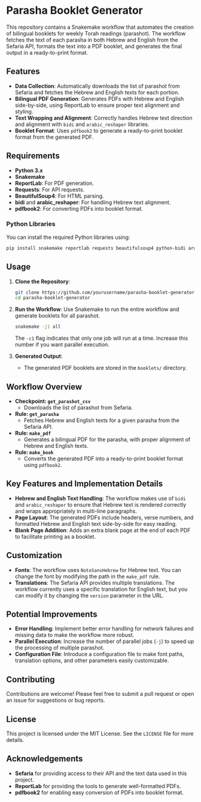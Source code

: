 # Parasha Booklet Generator

This repository contains a Snakemake workflow that automates the creation of bilingual booklets for weekly Torah readings (parashot). The workflow fetches the text of each parasha in both Hebrew and English from the Sefaria API, formats the text into a PDF booklet, and generates the final output in a ready-to-print format.

## Features

- **Data Collection**: Automatically downloads the list of parashot from Sefaria and fetches the Hebrew and English texts for each portion.
- **Bilingual PDF Generation**: Generates PDFs with Hebrew and English side-by-side, using ReportLab to ensure proper text alignment and styling.
- **Text Wrapping and Alignment**: Correctly handles Hebrew text direction and alignment with `bidi` and `arabic_reshaper` libraries.
- **Booklet Format**: Uses `pdfbook2` to generate a ready-to-print booklet format from the generated PDF.

## Requirements

- **Python 3.x**
- **Snakemake**
- **ReportLab**: For PDF generation.
- **Requests**: For API requests.
- **BeautifulSoup4**: For HTML parsing.
- **bidi** and **arabic_reshaper**: For handling Hebrew text alignment.
- **pdfbook2**: For converting PDFs into booklet format.

### Python Libraries

You can install the required Python libraries using:

```sh
pip install snakemake reportlab requests beautifulsoup4 python-bidi arabic-reshaper
```

## Usage

1. **Clone the Repository**:

   ```sh
   git clone https://github.com/yourusername/parasha-booklet-generator.git
   cd parasha-booklet-generator
   ```
2. **Run the Workflow**:
   Use Snakemake to run the entire workflow and generate booklets for all parashot.

   ```sh
   snakemake -j1 all
   ```

   The `-c1` flag indicates that only one job will run at a time. Increase this number if you want parallel execution.
3. **Generated Output**:

   - The generated PDF booklets are stored in the `booklets/` directory.

## Workflow Overview

- **Checkpoint: `get_parashot_csv`**
  - Downloads the list of parashot from Sefaria.
- **Rule: `get_parasha`**
  - Fetches Hebrew and English texts for a given parasha from the Sefaria API.
- **Rule: `make_pdf`**
  - Generates a bilingual PDF for the parasha, with proper alignment of Hebrew and English texts.
- **Rule: `make_book`**
  - Converts the generated PDF into a ready-to-print booklet format using `pdfbook2`.

## Key Features and Implementation Details

- **Hebrew and English Text Handling**: The workflow makes use of `bidi` and `arabic_reshaper` to ensure that Hebrew text is rendered correctly and wraps appropriately in multi-line paragraphs.
- **Page Layout**: The generated PDFs include headers, verse numbers, and formatted Hebrew and English text side-by-side for easy reading.
- **Blank Page Addition**: Adds an extra blank page at the end of each PDF to facilitate printing as a booklet.

## Customization

- **Fonts**: The workflow uses `NotoSansHebrew` for Hebrew text. You can change the font by modifying the path in the `make_pdf` rule.
- **Translations**: The Sefaria API provides multiple translations. The workflow currently uses a specific translation for English text, but you can modify it by changing the `version` parameter in the URL.

## Potential Improvements

- **Error Handling**: Implement better error handling for network failures and missing data to make the workflow more robust.
- **Parallel Execution**: Increase the number of parallel jobs (`-j`) to speed up the processing of multiple parashot.
- **Configuration File**: Introduce a configuration file to make font paths, translation options, and other parameters easily customizable.

## Contributing

Contributions are welcome! Please feel free to submit a pull request or open an issue for suggestions or bug reports.

## License

This project is licensed under the MIT License. See the `LICENSE` file for more details.

## Acknowledgements

- **Sefaria** for providing access to their API and the text data used in this project.
- **ReportLab** for providing the tools to generate well-formatted PDFs.
- **pdfbook2** for enabling easy conversion of PDFs into booklet format.
